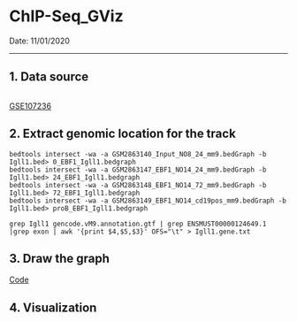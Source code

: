 # ChIP-Seq_GViz

Date: 11/01/2020

----

## 1. Data source

![]()

<a href="https://www.ncbi.nlm.nih.gov/geo/query/acc.cgi?acc=GSE107236"  _target="blank">GSE107236</a>

## 2.  Extract genomic location for the track

```shell
bedtools intersect -wa -a GSM2863140_Input_NO8_24_mm9.bedGraph -b Igll1.bed> 0_EBF1_Igll1.bedgraph
bedtools intersect -wa -a GSM2863147_EBF1_NO14_24_mm9.bedGraph -b Igll1.bed> 24_EBF1_Igll1.bedgraph
bedtools intersect -wa -a GSM2863148_EBF1_NO14_72_mm9.bedGraph -b Igll1.bed> 72_EBF1_Igll1.bedgraph
bedtools intersect -wa -a GSM2863149_EBF1_NO14_cd19pos_mm9.bedGraph -b Igll1.bed> proB_EBF1_Igll1.bedgraph

grep Igll1 gencode.vM9.annotation.gtf | grep ENSMUST00000124649.1 |grep exon | awk '{print $4,$5,$3}' OFS="\t" > Igll1.gene.txt
```

## 3. Draw the graph

<a href=""  _target="blank"> Code</a>



## 4. Visualization

![]()